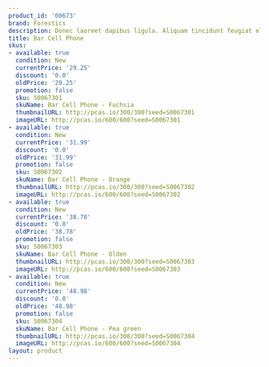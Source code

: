 ```yaml
---
product_id: '00673'
brand: Forestics
description: Donec laoreet dapibus ligula. Aliquam tincidunt feugiat elit.
title: Bar Cell Phone
skus:
- available: true
  condition: New
  currentPrice: '29.25'
  discount: '0.0'
  oldPrice: '29.25'
  promotion: false
  sku: S0067301
  skuName: Bar Cell Phone - Fuchsia
  thumbnailURL: http://pcas.io/300/300?seed=S0067301
  imageURL: http://pcas.io/600/600?seed=S0067301
- available: true
  condition: New
  currentPrice: '31.99'
  discount: '0.0'
  oldPrice: '31.99'
  promotion: false
  sku: S0067302
  skuName: Bar Cell Phone - Orange
  thumbnailURL: http://pcas.io/300/300?seed=S0067302
  imageURL: http://pcas.io/600/600?seed=S0067302
- available: true
  condition: New
  currentPrice: '38.78'
  discount: '0.0'
  oldPrice: '38.78'
  promotion: false
  sku: S0067303
  skuName: Bar Cell Phone - Olden
  thumbnailURL: http://pcas.io/300/300?seed=S0067303
  imageURL: http://pcas.io/600/600?seed=S0067303
- available: true
  condition: New
  currentPrice: '48.98'
  discount: '0.0'
  oldPrice: '48.98'
  promotion: false
  sku: S0067304
  skuName: Bar Cell Phone - Pea green
  thumbnailURL: http://pcas.io/300/300?seed=S0067304
  imageURL: http://pcas.io/600/600?seed=S0067304
layout: product
---
```

